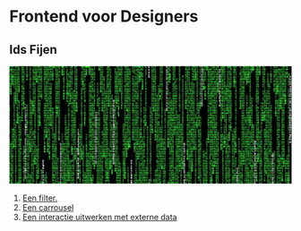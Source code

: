 # Frontend voor Designers

## Ids Fijen

![alt text](./img/matrix.jpg "Frontend voor Design Splash")

1. [Een filter.](opdracht1/)
2. [Een carrousel](opdracht2/)
3. [Een interactie uitwerken met externe data](opdracht3/)
